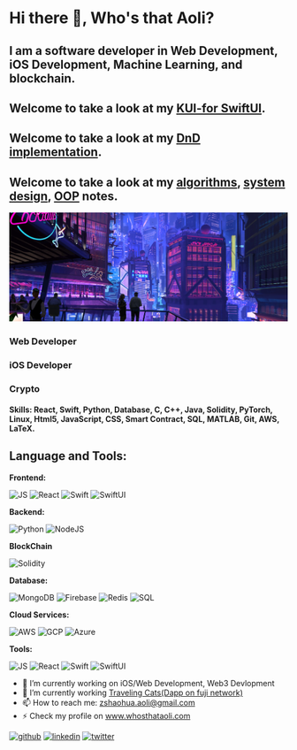 # Hi there 👋, Who's that Aoli?
## I am a software developer in Web Development, iOS Development, Machine Learning, and blockchain.

## Welcome to take a look at my [KUI-for SwiftUI](https://github.com/WhosthatAoli/KUI-for-SwiftUI).

## Welcome to take a look at my [DnD implementation](https://github.com/WhosthatAoli/Native-Drag-Drop).

## Welcome to take a look at my [algorithms](https://github.com/WhosthatAoli/Algorithms), [system design](https://github.com/WhosthatAoli/System-Design), [OOP](https://github.com/WhosthatAoli/OOP--) notes.

![*I am software engineer*](https://github.com/WhosthatAoli/WhosthatAoli/blob/main/images/banner.png)

### Web Developer
### iOS Developer
### Crypto

#### Skills: React, Swift, Python, Database, C, C++, Java, Solidity, PyTorch, Linux, Html5, JavaScript, CSS, Smart Contract, SQL, MATLAB, Git, AWS, LaTeX.

## Language and Tools:

**Frontend:**
  
  <img src='https://github.com/WhosthatAoli/WhosthatAoli/assets/54309838/200ea5a5-82f6-4805-a21c-bca24ccfe983' alt='JS' height='80'>
    <img src='https://github.com/WhosthatAoli/WhosthatAoli/assets/54309838/5aa5f002-8fb8-4690-aaa0-599c8810030b' alt='React' height='80'>
      <img src='https://github.com/WhosthatAoli/WhosthatAoli/assets/54309838/dd0b525b-4cb0-4029-bf92-d1d33baf0f66' alt='Swift' height='80'>
        <img src='https://github.com/WhosthatAoli/WhosthatAoli/assets/54309838/70e07f2f-e81a-4599-9939-dc286e93e937' alt='SwiftUI' height='80'>

**Backend:**
  
  <img src='https://github.com/WhosthatAoli/WhosthatAoli/assets/54309838/54a9ecf3-a134-49fa-ad90-ded0738b7fc8' alt='Python' height='80'>
    <img src='https://github.com/WhosthatAoli/WhosthatAoli/assets/54309838/f81f848d-4f31-452f-bd77-a207463e3bb2' alt='NodeJS' height='80'>
        
**BlockChain**
  
  <img src='https://github.com/WhosthatAoli/WhosthatAoli/assets/54309838/3719e575-c56a-4651-85d4-c1e199e77708' alt='Solidity' height='80'>

**Database:**
  
  <img src='https://github.com/WhosthatAoli/WhosthatAoli/assets/54309838/0f0fc43c-a784-42a6-96a1-27e545daad5a' alt='MongoDB' height='80'>
    <img src='https://github.com/WhosthatAoli/WhosthatAoli/assets/54309838/e50ced0c-5dfb-400a-976e-25c63c4395a7' alt='Firebase' height='80'>
      <img src='https://github.com/WhosthatAoli/WhosthatAoli/assets/54309838/4c487ca8-5c43-45a0-b47f-4582a1eaa698' alt='Redis' height='80'>
        <img src='https://github.com/WhosthatAoli/WhosthatAoli/assets/54309838/e783c0a0-5044-4eef-91d9-c77f5b8ce2ea' alt='SQL' height='80'>


**Cloud Services:**
  
  <img src='https://github.com/WhosthatAoli/WhosthatAoli/assets/54309838/fca51cb5-65c6-49ee-828a-a588c18e4fc6' alt='AWS' height='80'>
    <img src='https://github.com/WhosthatAoli/WhosthatAoli/assets/54309838/48729fab-9108-46f6-8d31-3f01f856cabe' alt='GCP' height='80'>
      <img src='https://github.com/WhosthatAoli/WhosthatAoli/assets/54309838/162bb8cf-71ff-4d21-9dbe-609636e0c411' alt='Azure' height='80'>

**Tools:**
  
  <img src='https://github.com/WhosthatAoli/WhosthatAoli/assets/54309838/200ea5a5-82f6-4805-a21c-bca24ccfe983' alt='JS' height='80'>
    <img src='https://github.com/WhosthatAoli/WhosthatAoli/assets/54309838/5aa5f002-8fb8-4690-aaa0-599c8810030b' alt='React' height='80'>
      <img src='https://github.com/WhosthatAoli/WhosthatAoli/assets/54309838/dd0b525b-4cb0-4029-bf92-d1d33baf0f66' alt='Swift' height='80'>
        <img src='https://github.com/WhosthatAoli/WhosthatAoli/assets/54309838/70e07f2f-e81a-4599-9939-dc286e93e937' alt='SwiftUI' height='80'>



  


  

- 🔭 I’m currently working on iOS/Web Development, Web3 Devlopment 
- 🌱 I’m currently working [Traveling Cats(Dapp on fuji network)](https://lucky-cats.vercel.app)
- 📫 How to reach me: zshaohua.aoli@gmail.com 
- ⚡ Check my profile on www.whosthataoli.com


[<img src='https://cdn.jsdelivr.net/npm/simple-icons@3.0.1/icons/github.svg' alt='github' height='40'>](https://github.com/WhosthatAoli)  [<img src='https://cdn.jsdelivr.net/npm/simple-icons@3.0.1/icons/linkedin.svg' alt='linkedin' height='40'>](https://www.linkedin.com/in/Shaohua-Zhang/)  [<img src='https://cdn.jsdelivr.net/npm/simple-icons@3.0.1/icons/twitter.svg' alt='twitter' height='40'>](https://twitter.com/shenlangaoli)  

